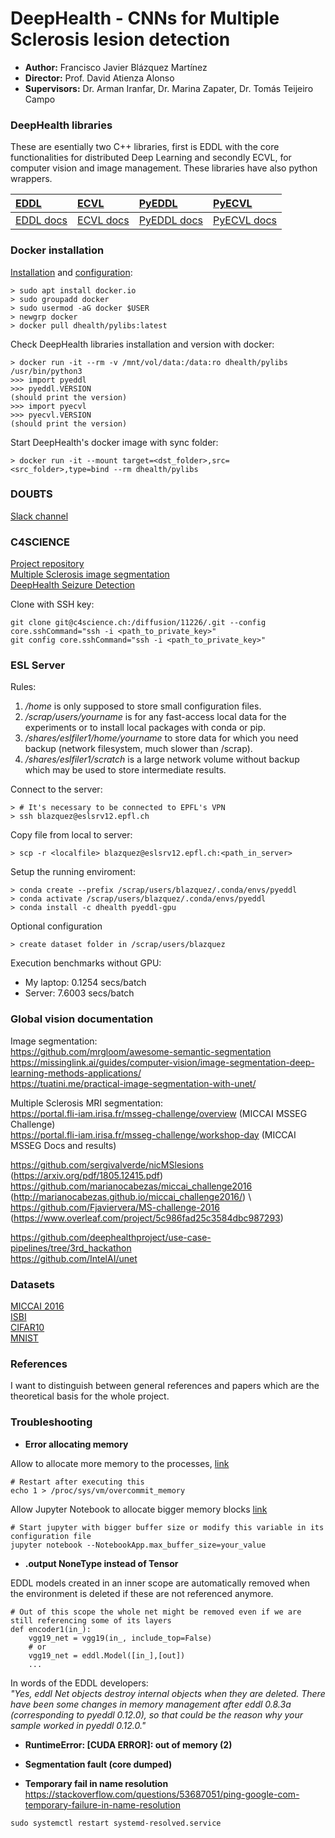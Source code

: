 # DeepHealth - CNNs for Multiple Sclerosis lesion detection

* **Author:** Francisco Javier Blázquez Martínez
* **Director:** Prof. David Atienza Alonso
* **Supervisors:** Dr. Arman Iranfar, Dr. Marina Zapater, Dr. Tomás Teijeiro Campo


### DeepHealth libraries
These are esentially two C++ libraries, first is EDDL with the core functionalities for distributed Deep Learning and secondly ECVL, for computer vision and image management. These libraries have also python wrappers.

| [EDDL](https://github.com/deephealthproject/eddl) | [ECVL](https://github.com/deephealthproject/ecvl) | [PyEDDL](https://github.com/deephealthproject/pyeddl) | [PyECVL](https://github.com/deephealthproject/pyecvl) |
| :------------- | :---------- | :----------- | :----------- |
| [EDDL docs](https://deephealthproject.github.io/eddl/index.html) | [ECVL docs](https://deephealthproject.github.io/ecvl/master/index.html) | [PyEDDL docs](https://deephealthproject.github.io/pyeddl) | [PyECVL docs](https://deephealthproject.github.io/pyecvl/index.html) |


### Docker installation 

[Installation](https://github.com/deephealthproject/docker-libs) and [configuration](https://docs.docker.com/engine/install/linux-postinstall/):
```
> sudo apt install docker.io
> sudo groupadd docker               
> sudo usermod -aG docker $USER
> newgrp docker 
> docker pull dhealth/pylibs:latest
```

Check DeepHealth libraries installation and version with docker:
```
> docker run -it --rm -v /mnt/vol/data:/data:ro dhealth/pylibs /usr/bin/python3
>>> import pyeddl
>>> pyeddl.VERSION
(should print the version)
>>> import pyecvl
>>> pyecvl.VERSION
(should print the version)
```

Start DeepHealth's docker image with sync folder:
```
> docker run -it --mount target=<dst_folder>,src=<src_folder>,type=bind --rm dhealth/pylibs
```

### DOUBTS

[Slack channel](https://app.slack.com/client/TKCHB0BME)


### C4SCIENCE

[Project repository](https://c4science.ch/diffusion/11226/) \
[Multiple Sclerosis image segmentation](https://c4science.ch/diffusion/10390/) \
[DeepHealth Seizure Detection](https://c4science.ch/diffusion/9868/) 

Clone with SSH key: 
```
git clone git@c4science.ch:/diffusion/11226/.git --config core.sshCommand="ssh -i <path_to_private_key>"
git config core.sshCommand="ssh -i <path_to_private_key>"
```

### ESL Server

Rules:
1. _/home_ is only supposed to store small configuration files. 
2. _/scrap/users/yourname_ is for any fast-access local data for the experiments or to install local packages with conda or pip. 
3. _/shares/eslfiler1/home/yourname_ to store data for which you need backup (network filesystem, much slower than /scrap). 
4. _/shares/eslfiler1/scratch_ is a large network volume without backup which may be used to store intermediate results.

Connect to the server:

```
> # It's necessary to be connected to EPFL's VPN
> ssh blazquez@eslsrv12.epfl.ch 
```

Copy file from local to server:
```
> scp -r <localfile> blazquez@eslsrv12.epfl.ch:<path_in_server>
```

Setup the running enviroment:
```
> conda create --prefix /scrap/users/blazquez/.conda/envs/pyeddl
> conda activate /scrap/users/blazquez/.conda/envs/pyeddl
> conda install -c dhealth pyeddl-gpu
```

Optional configuration
```
> create dataset folder in /scrap/users/blazquez
```

Execution benchmarks without GPU:
- My laptop: 0.1254 secs/batch
- Server:    7.6003 secs/batch



### Global vision documentation

Image segmentation: \
https://github.com/mrgloom/awesome-semantic-segmentation \
https://missinglink.ai/guides/computer-vision/image-segmentation-deep-learning-methods-applications/ \
https://tuatini.me/practical-image-segmentation-with-unet/ 

Multiple Sclerosis MRI segmentation: \
https://portal.fli-iam.irisa.fr/msseg-challenge/overview      (MICCAI MSSEG Challenge) \
https://portal.fli-iam.irisa.fr/msseg-challenge/workshop-day  (MICCAI MSSEG Docs and results) 

https://github.com/sergivalverde/nicMSlesions			(https://arxiv.org/pdf/1805.12415.pdf) \
https://github.com/marianocabezas/miccai_challenge2016	(http://marianocabezas.github.io/miccai_challenge2016/) \ 
https://github.com/Fjaviervera/MS-challenge-2016		(https://www.overleaf.com/project/5c986fad25c3584dbc987293) 

https://github.com/deephealthproject/use-case-pipelines/tree/3rd_hackathon \
https://github.com/IntelAI/unet 

### Datasets

[MICCAI 2016](http://miccai2016.org/en/) \
[ISBI](http://brainiac2.mit.edu/isbi_challenge/) \
[CIFAR10](https://www.cs.toronto.edu/~kriz/cifar.html) \
[MNIST](https://en.wikipedia.org/wiki/MNIST_database) 

### References

I want to distinguish between general references and papers which are the theoretical basis for the whole project.


### Troubleshooting

* **Error allocating memory**

Allow to allocate more memory to the processes, [link](https://discuss.pynq.io/t/runtimeerror-failed-to-allocate-memory/1773)
```
# Restart after executing this
echo 1 > /proc/sys/vm/overcommit_memory
```

Allow Jupyter Notebook to allocate bigger memory blocks [link](https://stackoverflow.com/questions/57948003/how-to-increase-jupyter-notebook-memory-limit)
```
# Start jupyter with bigger buffer size or modify this variable in its configuration file
jupyter notebook --NotebookApp.max_buffer_size=your_value
```

* **<Layer>.output NoneType instead of Tensor**

EDDL models created in an inner scope are automatically removed when the environment is deleted if these are not referenced anymore.

```
# Out of this scope the whole net might be removed even if we are still referencing some of its layers
def encoder1(in_):
    vgg19_net = vgg19(in_, include_top=False)
    # or
    vgg19_net = eddl.Model([in_],[out])    
    ...
```

In words of the EDDL developers: \
*"Yes, eddl Net objects destroy internal objects when they are deleted. There have been some changes in memory management after eddl 0.8.3a (corresponding to pyeddl 0.12.0), so that could be the reason why your sample worked in pyeddl 0.12.0."*

* **RuntimeError: [CUDA ERROR]: out of memory (2)**

* **Segmentation fault (core dumped)**

* **Temporary fail in name resolution**
https://stackoverflow.com/questions/53687051/ping-google-com-temporary-failure-in-name-resolution
```
sudo systemctl restart systemd-resolved.service
```
